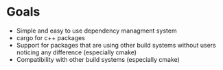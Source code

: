 # Goals
 - Simple and easy to use dependency managment system
 - cargo for c++ packages
 - Support for packages that are using other build systems without users noticing any difference (especially cmake)
 - Compatibility with other build systems (especially cmake)
